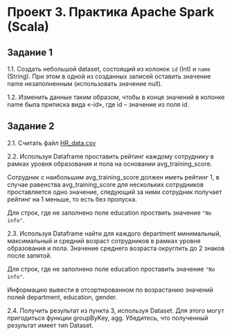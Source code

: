 # Проект 3. Практика Apache Spark (Scala)

## Задание 1
    
1.1. Создать небольшой dataset, состоящий из колонок `id` (Int) и `name` (String). При этом в одной из созданных записей оставить значение name незаполненным (использовать значение null).

1.2. Изменить данные таким образом, чтобы в конце значений в колонке name была приписка вида «-id», где id – значение из поля id.

## Задание 2
    
2.1. Считать файл [HR_data.csv](src/main/resources/HR_data.csv)

2.2. Используя Dataframe проставить рейтинг каждому сотруднику в рамках уровня образования и пола на основании avg_training_score.

Сотрудник с наибольшим avg_training_score должен иметь рейтинг 1, в случае равенства avg_training_score для нескольких сотрудников проставляется одно значение, следующий за ними сотрудник получает рейтинг на 1 меньше, то есть без пропуска.

Для строк, где не заполнено поле education проствить значение `"No info"`.

2.3. Используя Dataframe найти для каждого department минимальный, максимальный и средний возраст сотрудников в рамках уровня образования и пола. Значение среднего возраста округлить до 2 знаков после запятой.

Для строк, где не заполнено поле education проставить значение `"No info"`.

Информацию вывести в отсортированном по возрастанию значений полей department, education, gender.

2.4. Получить результат из пункта 3, используя Dataset. Для этого могут пригодиться функции groupByKey, agg. Убедитесь, что полученный результат имеет тип Dataset.
